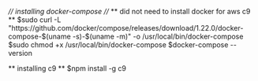 *// installing docker-compose //*
** did not need to install docker for aws c9 **
$sudo curl -L "https://github.com/docker/compose/releases/download/1.22.0/docker-compose-$(uname -s)-$(uname -m)"  -o /usr/local/bin/docker-compose
$sudo chmod +x /usr/local/bin/docker-compose
$docker-compose --version

** installing c9 **
$npm install -g c9
